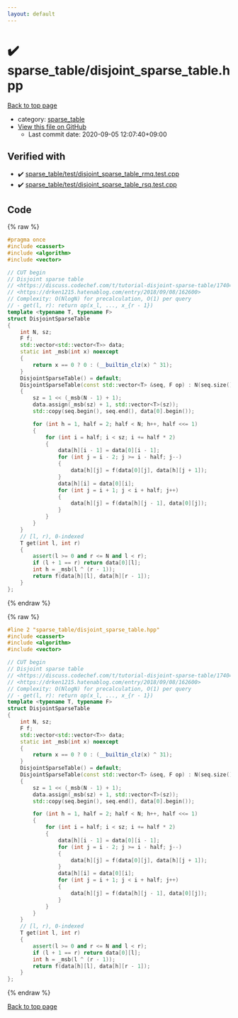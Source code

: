 ```yaml
---
layout: default
---
```


<!-- mathjax config similar to math.stackexchange -->
<script type="text/javascript" async
  src="https://cdnjs.cloudflare.com/ajax/libs/mathjax/2.7.5/MathJax.js?config=TeX-MML-AM_CHTML">
</script>
<script type="text/x-mathjax-config">
  MathJax.Hub.Config({
    TeX: { equationNumbers: { autoNumber: "AMS" }},
    tex2jax: {
      inlineMath: [ ['$','$'] ],
      processEscapes: true
    },
    "HTML-CSS": { matchFontHeight: false },
    displayAlign: "left",
    displayIndent: "2em"
  });
</script>

<script type="text/javascript" src="https://cdnjs.cloudflare.com/ajax/libs/jquery/3.4.1/jquery.min.js"></script>
<script src="https://cdn.jsdelivr.net/npm/jquery-balloon-js@1.1.2/jquery.balloon.min.js" integrity="sha256-ZEYs9VrgAeNuPvs15E39OsyOJaIkXEEt10fzxJ20+2I=" crossorigin="anonymous"></script>
<script type="text/javascript" src="../../assets/js/copy-button.js"></script>
<link rel="stylesheet" href="../../assets/css/copy-button.css" />


# :heavy_check_mark: sparse_table/disjoint_sparse_table.hpp

<a href="../../index.html">Back to top page</a>

* category: <a href="../../index.html#cb323a14df0a258a78d4acbe3d02dfda">sparse_table</a>
* <a href="{{ site.github.repository_url }}/blob/master/sparse_table/disjoint_sparse_table.hpp">View this file on GitHub</a>
    - Last commit date: 2020-09-05 12:07:40+09:00




## Verified with

* :heavy_check_mark: <a href="../../verify/sparse_table/test/disjoint_sparse_table_rmq.test.cpp.html">sparse_table/test/disjoint_sparse_table_rmq.test.cpp</a>
* :heavy_check_mark: <a href="../../verify/sparse_table/test/disjoint_sparse_table_rsq.test.cpp.html">sparse_table/test/disjoint_sparse_table_rsq.test.cpp</a>


## Code

<a id="unbundled"></a>
{% raw %}
```cpp
#pragma once
#include <cassert>
#include <algorithm>
#include <vector>

// CUT begin
// Disjoint sparse table
// <https://discuss.codechef.com/t/tutorial-disjoint-sparse-table/17404>
// <https://drken1215.hatenablog.com/entry/2018/09/08/162600>
// Complexity: O(NlogN) for precalculation, O(1) per query
// - get(l, r): return op(x_l, ..., x_{r - 1})
template <typename T, typename F>
struct DisjointSparseTable
{
    int N, sz;
    F f;
    std::vector<std::vector<T>> data;
    static int _msb(int x) noexcept
    {
        return x == 0 ? 0 : (__builtin_clz(x) ^ 31);
    }
    DisjointSparseTable() = default;
    DisjointSparseTable(const std::vector<T> &seq, F op) : N(seq.size()), f(op)
    {
        sz = 1 << (_msb(N - 1) + 1);
        data.assign(_msb(sz) + 1, std::vector<T>(sz));
        std::copy(seq.begin(), seq.end(), data[0].begin());

        for (int h = 1, half = 2; half < N; h++, half <<= 1)
        {
            for (int i = half; i < sz; i += half * 2)
            {
                data[h][i - 1] = data[0][i - 1];
                for (int j = i - 2; j >= i - half; j--)
                {
                    data[h][j] = f(data[0][j], data[h][j + 1]);
                }
                data[h][i] = data[0][i];
                for (int j = i + 1; j < i + half; j++)
                {
                    data[h][j] = f(data[h][j - 1], data[0][j]);
                }
            }
        }
    }
    // [l, r), 0-indexed
    T get(int l, int r)
    {
        assert(l >= 0 and r <= N and l < r);
        if (l + 1 == r) return data[0][l];
        int h = _msb(l ^ (r - 1));
        return f(data[h][l], data[h][r - 1]);
    }
};

```
{% endraw %}

<a id="bundled"></a>
{% raw %}
```cpp
#line 2 "sparse_table/disjoint_sparse_table.hpp"
#include <cassert>
#include <algorithm>
#include <vector>

// CUT begin
// Disjoint sparse table
// <https://discuss.codechef.com/t/tutorial-disjoint-sparse-table/17404>
// <https://drken1215.hatenablog.com/entry/2018/09/08/162600>
// Complexity: O(NlogN) for precalculation, O(1) per query
// - get(l, r): return op(x_l, ..., x_{r - 1})
template <typename T, typename F>
struct DisjointSparseTable
{
    int N, sz;
    F f;
    std::vector<std::vector<T>> data;
    static int _msb(int x) noexcept
    {
        return x == 0 ? 0 : (__builtin_clz(x) ^ 31);
    }
    DisjointSparseTable() = default;
    DisjointSparseTable(const std::vector<T> &seq, F op) : N(seq.size()), f(op)
    {
        sz = 1 << (_msb(N - 1) + 1);
        data.assign(_msb(sz) + 1, std::vector<T>(sz));
        std::copy(seq.begin(), seq.end(), data[0].begin());

        for (int h = 1, half = 2; half < N; h++, half <<= 1)
        {
            for (int i = half; i < sz; i += half * 2)
            {
                data[h][i - 1] = data[0][i - 1];
                for (int j = i - 2; j >= i - half; j--)
                {
                    data[h][j] = f(data[0][j], data[h][j + 1]);
                }
                data[h][i] = data[0][i];
                for (int j = i + 1; j < i + half; j++)
                {
                    data[h][j] = f(data[h][j - 1], data[0][j]);
                }
            }
        }
    }
    // [l, r), 0-indexed
    T get(int l, int r)
    {
        assert(l >= 0 and r <= N and l < r);
        if (l + 1 == r) return data[0][l];
        int h = _msb(l ^ (r - 1));
        return f(data[h][l], data[h][r - 1]);
    }
};

```
{% endraw %}

<a href="../../index.html">Back to top page</a>

